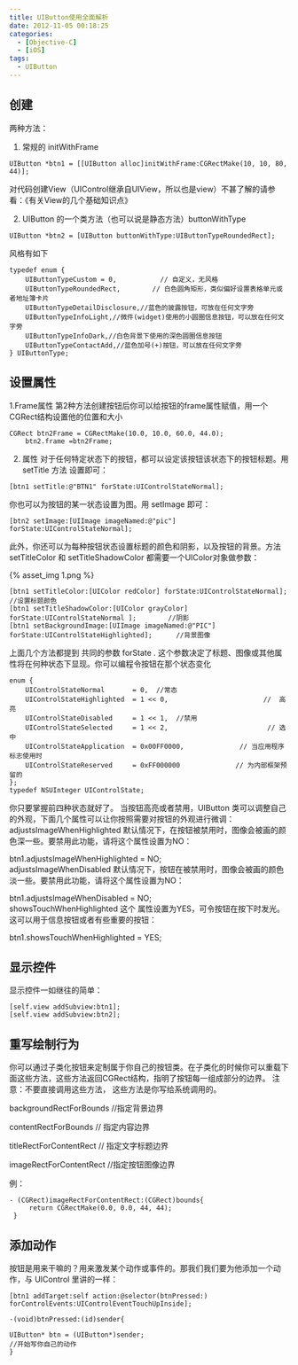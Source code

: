 ```yaml
---
title: UIButton使用全面解析
date: 2012-11-05 00:18:25
categories: 
  - [Objective-C]
  - [iOS]
tags:
  - UIButton
---
```

## 创建
两种方法：
1. 常规的 initWithFrame
```objc
UIButton *btn1 = [[UIButton alloc]initWithFrame:CGRectMake(10, 10, 80, 44)]; 
```

对代码创建View（UIControl继承自UIView，所以也是view）不甚了解的请参看：《有关View的几个基础知识点》
 
2. UIButton 的一个类方法（也可以说是静态方法）buttonWithType
```objc
UIButton *btn2 = [UIButton buttonWithType:UIButtonTypeRoundedRect];  
```

风格有如下
```objc
typedef enum {  
    UIButtonTypeCustom = 0,           // 自定义，无风格  
    UIButtonTypeRoundedRect,        // 白色圆角矩形，类似偏好设置表格单元或者地址簿卡片  
    UIButtonTypeDetailDisclosure,//蓝色的披露按钮，可放在任何文字旁  
    UIButtonTypeInfoLight,//微件(widget)使用的小圆圈信息按钮，可以放在任何文字旁  
    UIButtonTypeInfoDark,//白色背景下使用的深色圆圈信息按钮  
    UIButtonTypeContactAdd,//蓝色加号(+)按钮，可以放在任何文字旁  
} UIButtonType;  
```

<!-- more -->

## 设置属性
 
1.Frame属性
第2种方法创建按钮后你可以给按钮的frame属性赋值，用一个CGRect结构设置他的位置和大小
```objc
CGRect btn2Frame = CGRectMake(10.0, 10.0, 60.0, 44.0);  
    btn2.frame =btn2Frame;  
```

2. 属性
对于任何特定状态下的按钮，都可以设定该按钮该状态下的按钮标题。用setTitle 方法 设置即可：
```objc
[btn1 setTitle:@"BTN1" forState:UIControlStateNormal];
```

 你也可以为按钮的某一状态设置为图。用 setImage 即可：
```objc
[btn2 setImage:[UIImage imageNamed:@"pic"] forState:UIControlStateNormal]; 
```
 此外，你还可以为每种按钮状态设置标题的颜色和阴影，以及按钮的背景。方法 setTitleColor 和 setTitleShadowColor 都需要一个UIColor对象做参数：

 {% asset_img 1.png %}
```objc
[btn1 setTitleColor:[UIColor redColor] forState:UIControlStateNormal];                        //设置标题颜色  
[btn1 setTitleShadowColor:[UIColor grayColor] forState:UIControlStateNormal ];        //阴影  
[btn1 setBackgroundImage:[UIImage imageNamed:@"PIC"] forState:UIControlStateHighlighted];      //背景图像  
``` 
上面几个方法都提到 共同的参数 forState . 这个参数决定了标题、图像或其他属性将在何种状态下显现。你可以编程令按钮在那个状态变化

```objc
enum {  
    UIControlStateNormal       = 0,  //常态                       
    UIControlStateHighlighted  = 1 << 0,                        //  高亮  
    UIControlStateDisabled     = 1 << 1,  //禁用  
    UIControlStateSelected     = 1 << 2,                         // 选中  
    UIControlStateApplication  = 0x00FF0000,              // 当应用程序标志使用时  
    UIControlStateReserved     = 0xFF000000              // 为内部框架预留的  
};  
typedef NSUInteger UIControlState;  
```

你只要掌握前四种状态就好了。
当按钮高亮或者禁用，UIButton 类可以调整自己的外观，下面几个属性可以让你按照需要对按钮的外观进行微调：
adjustsImageWhenHighlighted
默认情况下，在按钮被禁用时，图像会被画的颜色深一些。要禁用此功能，请将这个属性设置为NO：
 
btn1.adjustsImageWhenHighlighted = NO;  
adjustsImageWhenDisabled
默认情况下，按钮在被禁用时，图像会被画的颜色淡一些。要禁用此功能，请将这个属性设置为NO：
 
btn1.adjustsImageWhenDisabled = NO;  
showsTouchWhenHighlighted
这个
属性设置为YES，可令按钮在按下时发光。这可以用于信息按钮或者有些重要的按钮：
 
btn1.showsTouchWhenHighlighted = YES; 
 
## 显示控件
 显示控件一如继往的简单：
```objc
[self.view addSubview:btn1];  
[self.view addSubview:btn2];  
```

## 重写绘制行为
 
你可以通过子类化按钮来定制属于你自己的按钮类。在子类化的时候你可以重载下面这些方法，这些方法返回CGRect结构，指明了按钮每一组成部分的边界。
注意：不要直接调用这些方法， 这些方法是你写给系统调用的。
 
backgroundRectForBounds   //指定背景边界  
 
contentRectForBounds // 指定内容边界  
 
titleRectForContentRect    // 指定文字标题边界  
 
imageRectForContentRect     //指定按钮图像边界  
 
例：
```objc
- (CGRect)imageRectForContentRect:(CGRect)bounds{  
     return CGRectMake(0.0, 0.0, 44, 44);  
 }  
```

## 添加动作
按钮是用来干嘛的？用来激发某个动作或事件的。那我们我们要为他添加一个动作，与 UIControl 里讲的一样：
```objc
[btn1 addTarget:self action:@selector(btnPressed:) forControlEvents:UIControlEventTouchUpInside];  
 
-(void)btnPressed:(id)sender{  
    
UIButton* btn = (UIButton*)sender;   
//开始写你自己的动作  
}  
```